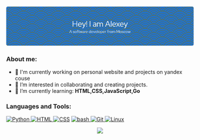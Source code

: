 ![Header](github-header-image.png)
### About me:
- 📌 I'm currently working on personal website and projects on yandex couse
- 👀 I’m interested in collaborating and creating projects.
- 🌱 I’m currently learning: **HTML,CSS,JavaScript,Go**
<h3 align="left">Languages and Tools:</h3>

<div align="left"> 
  <a href="https://www.python.org/doc/" target="_blank" rel="noreferrer" > <img src="https://www.vectorlogo.zone/logos/python/python-icon.svg" alt="Python" width="40" height="40"/> </a>
  <a href="https://html.spec.whatwg.org/multipage/" target="_blank" rel="noreferrer"> <img src="https://www.vectorlogo.zone/logos/w3_html5/w3_html5-icon.svg" alt="HTML" width="40" height="40"/> </a> 
  <a href="https://developer.mozilla.org/en-US/docs/Web/CSS" target="_blank" rel="noreferrer"> <img src="https://www.vectorlogo.zone/logos/w3_css/w3_css-icon.svg" alt="CSS" width="40" height="40"/></a>
  <a href="https://www.gnu.org/savannah-checkouts/gnu/bash/manual/bash.html" target="_blank" rel="noreferrer"> <img src="https://www.vectorlogo.zone/logos/gnu_bash/gnu_bash-icon.svg" alt="bash" width="40" height=""> </a>
  <a href="https://git-scm.com/" target="_blank" rel="noreferrer"> <img src="https://www.vectorlogo.zone/logos/git-scm/git-scm-icon.svg" alt="Git" width="40" height="40"/> </a> 
  <a href="https://docs.kernel.org/" target="_blank" rel="noreferrer"> <img src="https://www.vectorlogo.zone/logos/linux/linux-icon.svg" alt="Linux" width="40" height="40"> </a>
</div> 
<p align="center"> <img src="https://github-readme-stats.vercel.app/api?username=alexey-dobry&show_icons=true&locale=en&theme=shadow_blue" /></p>
